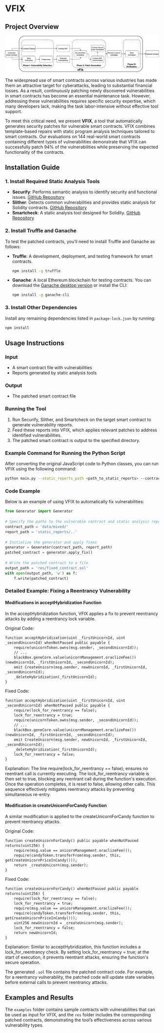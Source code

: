 # VFIX

## Project Overview
![Architecture of ContractPatch](architecture.png)

The widespread use of smart contracts across various industries has made them an attractive target for cyberattacks, leading to substantial financial losses. As a result, continuously patching newly discovered vulnerabilities in smart contracts has become an essential maintenance task. However, addressing these vulnerabilities requires specific security expertise, which many developers lack, making the task labor-intensive without effective tool support.

To meet this critical need, we present **VFIX**, a tool that automatically generates security patches for vulnerable smart contracts. VFIX combines template-based repairs with static program analysis techniques tailored to smart contracts. Our evaluations on 144 real-world smart contracts containing different types of vulnerabilities demonstrate that VFIX can successfully patch 94% of the vulnerabilities while preserving the expected functionality of the contracts.

## Installation Guide

### 1. Install Required Static Analysis Tools
- **Securify**: Performs semantic analysis to identify security and functional issues. [GitHub Repository](https://github.com/eth-sri/securify)
- **Slither**:  Detects common vulnerabilities and provides static analysis for Solidity contracts. [GitHub Repository](https://github.com/crytic/slither)
- **Smartcheck**: A static analysis tool designed for Solidity. [GitHub Repository](https://github.com/smartdec/smartcheck)

### 2. Install Truffle and Ganache
To test the patched contracts, you’ll need to install Truffle and Ganache as follows:

- **Truffle**: A development, deployment, and testing framework for smart contracts.
  ```bash
  npm install -g truffle
  ```

- **Ganache**: A local Ethereum blockchain for testing contracts. You can download the [Ganache desktop version](https://trufflesuite.com/ganache/) or install the CLI:
  ```bash
  npm install -g ganache-cli
  ```

### 3. Install Other Dependencies
Install any remaining dependencies listed in `package-lock.json` by running:
```bash
npm install
```

## Usage Instructions

### Input
- A smart contract file with vulnerabilities
- Reports generated by static analysis tools

### Output
- The patched smart contract file

### Running the Tool
1. Run Securify, Slither, and Smartcheck on the target smart contract to generate vulnerability reports.
2. Feed these reports into VFIX, which applies relevant patches to address identified vulnerabilities.
3. The patched smart contract is output to the specified directory.


### Example Command for Running the Python Script
After converting the original JavaScript code to Python classes, you can run VFIX using the following command:
```bash
python main.py --static_reports_path <path_to_static_reports> --contract_path <path_to_contract> --output_path <path_to_output>
```

### Code Example
Below is an example of using VFIX to automatically fix vulnerabilities:

```python
from Generator import Generator

# Specify the paths to the vulnerable contract and static analysis report
contract_path = 'data/mixed/'
report_path = 'static_reports/..'

# Initialize the generator and apply fixes
generator = Generator(contract_path, report_path)
patched_contract = generator.apply_fix()

# Write the patched contract to a file
output_path = 'res/fixed_contract.sol'
with open(output_path, 'w') as f:
    f.write(patched_contract)
```
### Detailed Example: Fixing a Reentrancy Vulnerability

#### Modifications in acceptHybridization Function
In the acceptHybridization function, VFIX applies a fix to prevent reentrancy attacks by adding a reentrancy lock variable.

Original Code:

```solidity
function acceptHybridization(uint _firstUnicornId, uint _secondUnicornId) whenNotPaused public payable {
    require(unicornToken.owns(msg.sender, _secondUnicornId));
    // ...
    blackBox.geneCore.value(unicornManagement.oraclizeFee())(newUnicornId, _firstUnicornId, _secondUnicornId);
    emit CreateUnicorn(msg.sender, newUnicornId, _firstUnicornId, _secondUnicornId);
    _deleteHybridization(_firstUnicornId);
}
```

Fixed Code:
```solidity
function acceptHybridization(uint _firstUnicornId, uint _secondUnicornId) whenNotPaused public payable {
    require(lock_for_reentrancy == false);
    lock_for_reentrancy = true;
    require(unicornToken.owns(msg.sender, _secondUnicornId));
    // ...
    blackBox.geneCore.value(unicornManagement.oraclizeFee())(newUnicornId, _firstUnicornId, _secondUnicornId);
    emit CreateUnicorn(msg.sender, newUnicornId, _firstUnicornId, _secondUnicornId);
    _deleteHybridization(_firstUnicornId);
    lock_for_reentrancy = false;
}

```

Explanation: The line require(lock_for_reentrancy == false); ensures no reentrant call is currently executing. The lock_for_reentrancy variable is then set to true, blocking any reentrant call during the function's execution. Once the operation completes, it is reset to false, allowing other calls. This sequence effectively mitigates reentrancy attacks by preventing simultaneous re-entry.



#### Modification in createUnicornForCandy Function
A similar modification is applied to the createUnicornForCandy function to prevent reentrancy attacks.

Original Code:

```solidity
function createUnicornForCandy() public payable whenNotPaused returns(uint256) {
    require(msg.value == unicornManagement.oraclizeFee());
    require(candyToken.transferFrom(msg.sender, this, getCreateUnicornPriceInCandy()));
    return _createUnicorn(msg.sender);
}
```

Fixed Code:
```solidity
function createUnicornForCandy() whenNotPaused public payable returns(uint256) {
    require(lock_for_reentrancy == false);
    lock_for_reentrancy = true;
    require(msg.value == unicornManagement.oraclizeFee());
    require(candyToken.transferFrom(msg.sender, this, getCreateUnicornPriceInCandy()));
    uint256 newUnicornId = _createUnicorn(msg.sender);
    lock_for_reentrancy = false;
    return newUnicornId;
}
```
Explanation: Similar to acceptHybridization, this function includes a lock_for_reentrancy check. By setting lock_for_reentrancy = true; at the start of execution, it prevents reentrant attacks, ensuring the function's secure operation.


The generated `.sol` file contains the patched contract code. For example, for a reentrancy vulnerability, the patched code will update state variables before external calls to prevent reentrancy attacks.

## Examples and Results
The `examples` folder contains sample contracts with vulnerabilities that can be used as input for VFIX, and the `res` folder includes the corresponding patched contracts, demonstrating the tool’s effectiveness across various vulnerability types.
